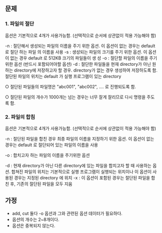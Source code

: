 ## 문제
### 1. 파일의 절단
옵션은 기본적으로 4개가 사용가능함. (선택적으로 순서에 상관없이 적용 가능해야 함)

-n : 절단해서 생성되는 파일의 이름을 주기 위한 옵션. 이 옵션이 없는 경우는 default 로 절단 하는 파일
의 이름을 사용
-s : 생성되는 파일의 크기를 주기 위한 옵션. 이 옵션이 없는 경우 default 로 512KB 크기의 파일들이 생
성
-o : 절단할 파일의 이름을 주기 위한 옵션 (반드시 포함되어야할 옵션)
-d : 절단한 파일들을 현재 directory가 아닌 원하는 directory에 저장하고자 할 경우. directory가 없는
경우 생성하여 저장하도록 함. 절단된 파일의 위치는 default 가 실행 프로그램이 있는 directory

○ 절단된 파일들의 파일명은 "abc001", "abc002", .... 로 진행되도록 함.

○ 절단된 파일의 개수가 1000개는 넘는 경우는 너무 잘게 잘리므로 다시 명령을 주도록 함.

### 2. 파일의 합침
옵션은 기본적으로 4개가 사용가능함. (선택적으로 순서에 상관없이 적용 가능해야 함)

-n : 절단된 파일을 합친 경우 최종 파일의 이름을 지정하기 위한 옵션. 이 옵션이 없는 경우는 default 로
절단되어 있는 파일의 이름을 사용

-o : 합치고자 하는 파일의 이름을 주기위한 옵션

-d : 현재 directory가 아닌 다른 directory에 있는 파일을 합치고자 할 때 사용하는 옵션. 합쳐진 파일의 위치는 기본적으로 실행 프로그램이 실행되는 위치이나 이 옵션이 사용된 경우는 지정된 directory 에 
위치
-x : 이 옵션이 포함된 경우는 절단된 파일을 합친 후, 기존의 절단된 파일을 모두 지움
## 가정
+ add, cut 둘다 -o 옵션과 그와 관련된 옵션 데이터가 필요하다.
+ 옵션의 개수는 2~8개이다.
+ 옵션은 중복되지 않는다.
